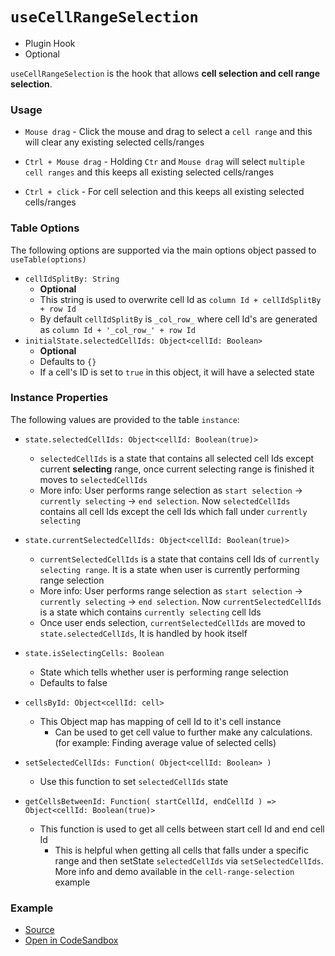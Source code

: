 # `useCellRangeSelection`

- Plugin Hook
- Optional

`useCellRangeSelection` is the hook that allows **cell selection and cell range selection**.

### Usage

- `Mouse drag` - Click the mouse and drag to select a `cell range` and this will clear any existing selected cells/ranges

- `Ctrl + Mouse drag` - Holding `Ctr` and `Mouse drag` will select `multiple cell ranges` and this keeps all existing selected cells/ranges

- `Ctrl + click` - For cell selection and this keeps all existing selected cells/ranges

### Table Options

The following options are supported via the main options object passed to `useTable(options)`

- `cellIdSplitBy: String`
  - **Optional**
  - This string is used to overwrite cell Id as `column Id + cellIdSplitBy + row Id`
  - By default `cellIdSplitBy` is `_col_row_` where cell Id's are generated as `column Id + '_col_row_' + row Id`
- `initialState.selectedCellIds: Object<cellId: Boolean>`
  - **Optional**
  - Defaults to `{}`
  - If a cell's ID is set to `true` in this object, it will have a selected state

### Instance Properties

The following values are provided to the table `instance`:

- `state.selectedCellIds: Object<cellId: Boolean(true)>`

  - `selectedCellIds` is a state that contains all selected cell Ids except current **selecting** range, once current selecting range is finished it moves to `selectedCellIds`
  - More info: User performs range selection as `start selection` -> `currently selecting` -> `end selection`. Now `selectedCellIds` contains all cell Ids except the cell Ids which fall under `currently selecting`

- `state.currentSelectedCellIds: Object<cellId: Boolean(true)>`

  - `currentSelectedCellIds` is a state that contains cell Ids of `currently selecting range`. It is a state when user is currently performing range selection
  - More info: User performs range selection as `start selection` -> `currently selecting` -> `end selection`. Now `currentSelectedCellIds` is a state which contains `currently selecting` cell Ids
  - Once user ends selection, `currentSelectedCellIds` are moved to `state.selectedCellIds`, It is handled by hook itself

- `state.isSelectingCells: Boolean`

  - State which tells whether user is performing range selection
  - Defaults to false

- `cellsById: Object<cellId: cell>`

  - This Object map has mapping of cell Id to it's cell instance
    - Can be used to get cell value to further make any calculations. (for example: Finding average value of selected cells)

- `setSelectedCellIds: Function( Object<cellId: Boolean> )`

  - Use this function to set `selectedCellIds` state

- `getCellsBetweenId: Function( startCellId, endCellId ) => Object<cellId: Boolean(true)>`
  - This function is used to get all cells between start cell Id and end cell Id
    - This is helpful when getting all cells that falls under a specific range and then setState `selectedCellIds` via `setSelectedCellIds`. More info and demo available in the `cell-range-selection` example

### Example

- [Source](https://github.com/gargroh/react-table-plugins/tree/master/examples/cell-range-selection)
- [Open in CodeSandbox](https://codesandbox.io/s/github/gargroh/react-table-plugins/tree/master/examples/cell-range-selection)
